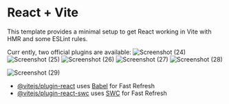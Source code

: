 # React + Vite

This template provides a minimal setup to get React working in Vite with HMR and some ESLint rules.

Curr
ently, two official plugins are available:
![Screenshot (24)](https://github.com/user-attachments/assets/233192b8-0ca8-4adf-9ddd-08d6fe8145e7)
![Screenshot (25)](https://github.com/user-attachments/assets/d5a00027-4a89-4d78-bec1-a64fc5f81159)
![Screenshot (26)](https://github.com/user-attachments/assets/da57a0b8-4fdd-45d0-8f2a-db730c6c1e00)
![Screenshot (27)](https://github.com/user-attachments/assets/02ef3c28-7378-49c4-9018-97dee74c9d51)
![Screenshot (28)](https://github.com/user-attachments/assets/9e5022bb-b673-40e8-8657-a467cfee6259)

![Screenshot (29)](https://github.com/user-attachments/assets/64354ca3-cb57-49d8-a03e-cdd856886349)


- [@vitejs/plugin-react](https://github.com/vitejs/vite-plugin-react/blob/main/packages/plugin-react/README.md) uses [Babel](https://babeljs.io/) for Fast Refresh
- [@vitejs/plugin-react-swc](https://github.com/vitejs/vite-plugin-react-swc) uses [SWC](https://swc.rs/) for Fast Refresh
